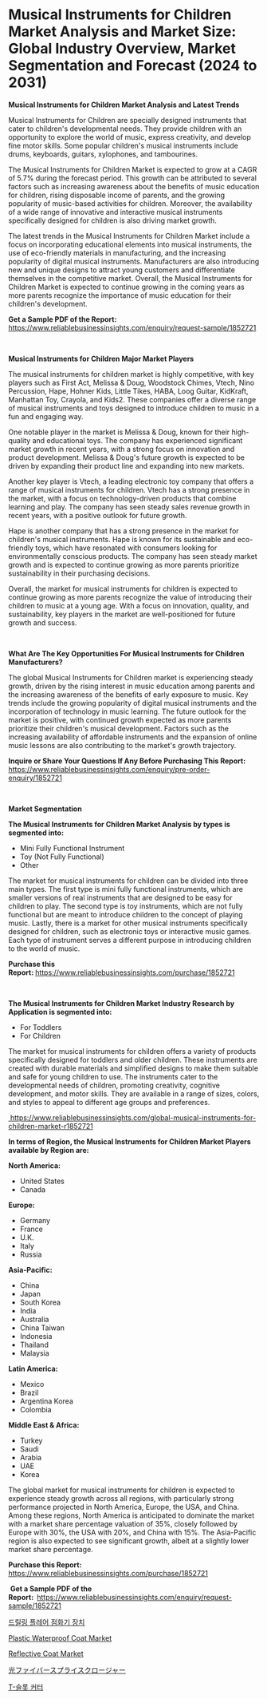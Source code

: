 <p><h1>Musical Instruments for Children Market Analysis and Market Size: Global Industry Overview, Market Segmentation and Forecast (2024 to 2031)</h1></p><p><strong>Musical Instruments for Children Market Analysis and Latest Trends</strong></p>
<p><p>Musical Instruments for Children are specially designed instruments that cater to children's developmental needs. They provide children with an opportunity to explore the world of music, express creativity, and develop fine motor skills. Some popular children's musical instruments include drums, keyboards, guitars, xylophones, and tambourines.</p><p>The Musical Instruments for Children Market is expected to grow at a CAGR of 5.7% during the forecast period. This growth can be attributed to several factors such as increasing awareness about the benefits of music education for children, rising disposable income of parents, and the growing popularity of music-based activities for children. Moreover, the availability of a wide range of innovative and interactive musical instruments specifically designed for children is also driving market growth.</p><p>The latest trends in the Musical Instruments for Children Market include a focus on incorporating educational elements into musical instruments, the use of eco-friendly materials in manufacturing, and the increasing popularity of digital musical instruments. Manufacturers are also introducing new and unique designs to attract young customers and differentiate themselves in the competitive market. Overall, the Musical Instruments for Children Market is expected to continue growing in the coming years as more parents recognize the importance of music education for their children's development.</p></p>
<p><strong>Get a Sample PDF of the Report:&nbsp;</strong> <a href="https://www.reliablebusinessinsights.com/enquiry/request-sample/1852721">https://www.reliablebusinessinsights.com/enquiry/request-sample/1852721</a></p>
<p>&nbsp;</p>
<p><strong>Musical Instruments for Children Major Market Players</strong></p>
<p><p>The musical instruments for children market is highly competitive, with key players such as First Act, Melissa & Doug, Woodstock Chimes, Vtech, Nino Percussion, Hape, Hohner Kids, Little Tikes, HABA, Loog Guitar, KidKraft, Manhattan Toy, Crayola, and Kids2. These companies offer a diverse range of musical instruments and toys designed to introduce children to music in a fun and engaging way.</p><p>One notable player in the market is Melissa & Doug, known for their high-quality and educational toys. The company has experienced significant market growth in recent years, with a strong focus on innovation and product development. Melissa & Doug's future growth is expected to be driven by expanding their product line and expanding into new markets.</p><p>Another key player is Vtech, a leading electronic toy company that offers a range of musical instruments for children. Vtech has a strong presence in the market, with a focus on technology-driven products that combine learning and play. The company has seen steady sales revenue growth in recent years, with a positive outlook for future growth.</p><p>Hape is another company that has a strong presence in the market for children's musical instruments. Hape is known for its sustainable and eco-friendly toys, which have resonated with consumers looking for environmentally conscious products. The company has seen steady market growth and is expected to continue growing as more parents prioritize sustainability in their purchasing decisions.</p><p>Overall, the market for musical instruments for children is expected to continue growing as more parents recognize the value of introducing their children to music at a young age. With a focus on innovation, quality, and sustainability, key players in the market are well-positioned for future growth and success.</p></p>
<p>&nbsp;</p>
<p><strong>What Are The Key Opportunities For Musical Instruments for Children Manufacturers?</strong></p>
<p><p>The global Musical Instruments for Children market is experiencing steady growth, driven by the rising interest in music education among parents and the increasing awareness of the benefits of early exposure to music. Key trends include the growing popularity of digital musical instruments and the incorporation of technology in music learning. The future outlook for the market is positive, with continued growth expected as more parents prioritize their children's musical development. Factors such as the increasing availability of affordable instruments and the expansion of online music lessons are also contributing to the market's growth trajectory.</p></p>
<p><strong>Inquire or Share Your Questions If Any Before Purchasing This Report:</strong> <a href="https://www.reliablebusinessinsights.com/enquiry/pre-order-enquiry/1852721">https://www.reliablebusinessinsights.com/enquiry/pre-order-enquiry/1852721</a></p>
<p>&nbsp;</p>
<p><strong>Market Segmentation</strong></p>
<p><strong>The Musical Instruments for Children Market Analysis by types is segmented into:</strong></p>
<p><ul><li>Mini Fully Functional Instrument</li><li>Toy (Not Fully Functional)</li><li>Other</li></ul></p>
<p><p>The market for musical instruments for children can be divided into three main types. The first type is mini fully functional instruments, which are smaller versions of real instruments that are designed to be easy for children to play. The second type is toy instruments, which are not fully functional but are meant to introduce children to the concept of playing music. Lastly, there is a market for other musical instruments specifically designed for children, such as electronic toys or interactive music games. Each type of instrument serves a different purpose in introducing children to the world of music.</p></p>
<p><strong>Purchase this Report:&nbsp;</strong><a href="https://www.reliablebusinessinsights.com/purchase/1852721">https://www.reliablebusinessinsights.com/purchase/1852721</a></p>
<p>&nbsp;</p>
<p><strong>The Musical Instruments for Children Market Industry Research by Application is segmented into:</strong></p>
<p><ul><li>For Toddlers</li><li>For Children</li></ul></p>
<p><p>The market for musical instruments for children offers a variety of products specifically designed for toddlers and older children. These instruments are created with durable materials and simplified designs to make them suitable and safe for young children to use. The instruments cater to the developmental needs of children, promoting creativity, cognitive development, and motor skills. They are available in a range of sizes, colors, and styles to appeal to different age groups and preferences.</p></p>
<p><a href="https://www.reliablebusinessinsights.com/global-musical-instruments-for-children-market-r1852721">&nbsp;https://www.reliablebusinessinsights.com/global-musical-instruments-for-children-market-r1852721</a></p>
<p><strong>In terms of Region, the Musical Instruments for Children Market Players available by Region are:</strong></p>
<p>
    <p> <strong> North America: </strong>
        <ul>
            <li>United States</li>
            <li>Canada</li>
        </ul>
        </p> 
    <p> <strong> Europe: </strong>
        <ul>
            <li>Germany</li>
            <li>France</li>
            <li>U.K.</li>
            <li>Italy</li>
            <li>Russia</li>
        </ul>
        </p> 
    <p> <strong> Asia-Pacific: </strong>
        <ul>
            <li>China</li>
            <li>Japan</li>
            <li>South Korea</li>
            <li>India</li>
            <li>Australia</li>
            <li>China Taiwan</li>
            <li>Indonesia</li>
            <li>Thailand</li>
            <li>Malaysia</li>
        </ul>
        </p> 
    <p> <strong> Latin America: </strong>
        <ul>
            <li>Mexico</li>
            <li>Brazil</li>
            <li>Argentina Korea</li>
            <li>Colombia</li>
        </ul>
        </p> 
    <p> <strong> Middle East & Africa: </strong>
        <ul>
            <li>Turkey</li>
            <li>Saudi</li>
            <li>Arabia</li>
            <li>UAE</li>
            <li>Korea</li>
        </ul>
    </p>
    </p>
<p><p>The global market for musical instruments for children is expected to experience steady growth across all regions, with particularly strong performance projected in North America, Europe, the USA, and China. Among these regions, North America is anticipated to dominate the market with a market share percentage valuation of 35%, closely followed by Europe with 30%, the USA with 20%, and China with 15%. The Asia-Pacific region is also expected to see significant growth, albeit at a slightly lower market share percentage.</p></p>
<p><strong>Purchase this Report: </strong><a href="https://www.reliablebusinessinsights.com/purchase/1852721">https://www.reliablebusinessinsights.com/purchase/1852721</a></p>
<p>&nbsp;<strong>Get a Sample PDF of the Report:&nbsp;&nbsp;</strong><a href="https://www.reliablebusinessinsights.com/enquiry/request-sample/1852721">https://www.reliablebusinessinsights.com/enquiry/request-sample/1852721</a></p>
<p><strong></strong></p>
<p><p><a href="https://github.com/OwenHamiytll568745/Market-Research-Report-List-2/blob/main/3815836153838.md">드릴링 플레어 점화기 장치</a></p><p><a href="https://github.com/mooaaztarek/Market-Research-Report-List-1/blob/main/plastic-waterproof-coat-market.md">Plastic Waterproof Coat Market</a></p><p><a href="https://github.com/liliskanaya73/Market-Research-Report-List-1/blob/main/reflective-coat-market.md">Reflective Coat Market</a></p><p><a href="https://github.com/KenyonJohns/Market-Research-Report-List-1/blob/main/1062628145517.md">光ファイバースプライスクロージャー</a></p><p><a href="https://github.com/vdhdwjyp90142/Market-Research-Report-List-2/blob/main/8522779153837.md">T-슬롯 커터</a></p></p>